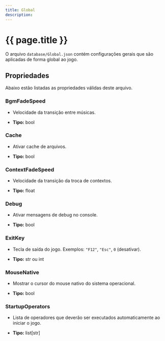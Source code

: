 ```yaml
---
title: Global
description: 
---
```


# {{ page.title }}

O arquivo `database/Global.json` contém configurações gerais que são aplicadas de 
forma global ao jogo.

## Propriedades
Abaixo estão listadas as propriedades válidas deste arquivo.

### BgmFadeSpeed
- Velocidade da transição entre músicas.

- **Tipo:** bool

### Cache
- Ativar cache de arquivos.

- **Tipo:** bool

### ContextFadeSpeed
- Velocidade da transição da troca de contextos.

- **Tipo:** float

### Debug
- Ativar mensagens de debug no console.

- **Tipo:** bool

### ExitKey
- Tecla de saída do jogo. Exemplos: `"F12"`, `"Esc"`, `0` (desativar).

- **Tipo:** str ou int

### MouseNative
- Mostrar o cursor do mouse nativo do sistema operacional.

- **Tipo:** bool

### StartupOperators
- Lista de operadores que deverão ser executados automaticamente ao iniciar o jogo.

- **Tipo:** list[str]

